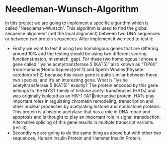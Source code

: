 # Needleman-Wunsch-Algorithm
In this project we are going to implement a specific algorithm which is 
called ”Needleman-Wunsch”.
This algorithm is used to find the global sequence alignment (not the local 
alignment) between two DNA sequences or between two protein sequences.
After implement it we need to test it:
 - Firstly we want to test it using two homologous genes that are differing 
around 10% and the testing should be using two different scoring 
functions(match, mismatch, gap).
For these two homologous I chose a gene called ”lysine acetyltransferase 5 
(KAT5)” also known as “TIP60” from Humans(Homo Sapiens)(ref:1) and 
Sperm Whales(Physeter catodon)(ref:2) because this exact gene is quite 
similar between these two species, and it’s an interesting gene.
What is ”lysine acetyltransferase 5 (KAT5)” exactly?
The protein encoded by this gene belongs to the MYST family of histone 
acetyl transferases (HATs) and was originally isolated as an HIV-1 TATinteractive protein. HATs play important roles in regulating chromatin 
remodeling, transcription and other nuclear processes by acetylating histone 
and nonhistone proteins. This protein is a histone acetylase that has a role in 
DNA repair and apoptosis and is thought to play an important role in signal 
transduction. Alternative splicing of this gene results in multiple transcript 
variants. (ref: 3).
 - Secondly we are going to do the same thing as above but with other two 
sequences, Human Insulin Protein and Hamster Insulin Protein.
